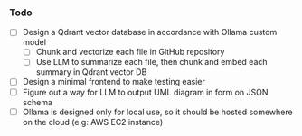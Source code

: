 ### Todo
- [ ] Design a Qdrant vector database in accordance with Ollama custom model
  - [ ] Chunk and vectorize each file in GitHub repository
  - [ ] Use LLM to summarize each file, then chunk and embed each summary in Qdrant vector DB
- [ ] Design a minimal frontend to make testing easier
- [ ] Figure out a way for LLM to output UML diagram in form on JSON schema
- [ ] Ollama is designed only for local use, so it should be hosted somewhere on the cloud (e.g: AWS EC2 instance)